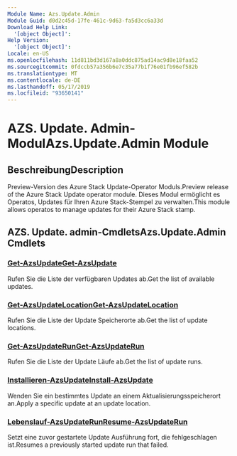 ```yaml
---
Module Name: Azs.Update.Admin
Module Guid: d0d2c45d-17fe-461c-9d63-fa5d3cc6a33d
Download Help Link:
  '[object Object]': 
Help Version:
  '[object Object]': 
Locale: en-US
ms.openlocfilehash: 11d811bd3d167a8a0ddc875ad14ac9d8e18faa52
ms.sourcegitcommit: 0fdccb57a356b6e7c35a77b1f76e01fb96ef582b
ms.translationtype: MT
ms.contentlocale: de-DE
ms.lasthandoff: 05/17/2019
ms.locfileid: "93650141"
---
```

# <span data-ttu-id="9aff5-101">AZS. Update. Admin-Modul</span><span class="sxs-lookup"><span data-stu-id="9aff5-101">Azs.Update.Admin Module</span></span>
## <span data-ttu-id="9aff5-102">Beschreibung</span><span class="sxs-lookup"><span data-stu-id="9aff5-102">Description</span></span>
<span data-ttu-id="9aff5-103">Preview-Version des Azure Stack Update-Operator Moduls.</span><span class="sxs-lookup"><span data-stu-id="9aff5-103">Preview release of the Azure Stack Update operator module.</span></span>  <span data-ttu-id="9aff5-104">Dieses Modul ermöglicht es Operatos, Updates für Ihren Azure Stack-Stempel zu verwalten.</span><span class="sxs-lookup"><span data-stu-id="9aff5-104">This module allows operatos to manage updates for their Azure Stack stamp.</span></span>

## <span data-ttu-id="9aff5-105">AZS. Update. admin-Cmdlets</span><span class="sxs-lookup"><span data-stu-id="9aff5-105">Azs.Update.Admin Cmdlets</span></span>
### [<span data-ttu-id="9aff5-106">Get-AzsUpdate</span><span class="sxs-lookup"><span data-stu-id="9aff5-106">Get-AzsUpdate</span></span>](Get-AzsUpdate.md)
<span data-ttu-id="9aff5-107">Rufen Sie die Liste der verfügbaren Updates ab.</span><span class="sxs-lookup"><span data-stu-id="9aff5-107">Get the list of available updates.</span></span>

### [<span data-ttu-id="9aff5-108">Get-AzsUpdateLocation</span><span class="sxs-lookup"><span data-stu-id="9aff5-108">Get-AzsUpdateLocation</span></span>](Get-AzsUpdateLocation.md)
<span data-ttu-id="9aff5-109">Rufen Sie die Liste der Update Speicherorte ab.</span><span class="sxs-lookup"><span data-stu-id="9aff5-109">Get the list of update locations.</span></span>

### [<span data-ttu-id="9aff5-110">Get-AzsUpdateRun</span><span class="sxs-lookup"><span data-stu-id="9aff5-110">Get-AzsUpdateRun</span></span>](Get-AzsUpdateRun.md)
<span data-ttu-id="9aff5-111">Rufen Sie die Liste der Update Läufe ab.</span><span class="sxs-lookup"><span data-stu-id="9aff5-111">Get the list of update runs.</span></span>

### [<span data-ttu-id="9aff5-112">Installieren-AzsUpdate</span><span class="sxs-lookup"><span data-stu-id="9aff5-112">Install-AzsUpdate</span></span>](Install-AzsUpdate.md)
<span data-ttu-id="9aff5-113">Wenden Sie ein bestimmtes Update an einem Aktualisierungsspeicherort an.</span><span class="sxs-lookup"><span data-stu-id="9aff5-113">Apply a specific update at an update location.</span></span>

### [<span data-ttu-id="9aff5-114">Lebenslauf-AzsUpdateRun</span><span class="sxs-lookup"><span data-stu-id="9aff5-114">Resume-AzsUpdateRun</span></span>](Resume-AzsUpdateRun.md)
<span data-ttu-id="9aff5-115">Setzt eine zuvor gestartete Update Ausführung fort, die fehlgeschlagen ist.</span><span class="sxs-lookup"><span data-stu-id="9aff5-115">Resumes a previously started update run that failed.</span></span>

